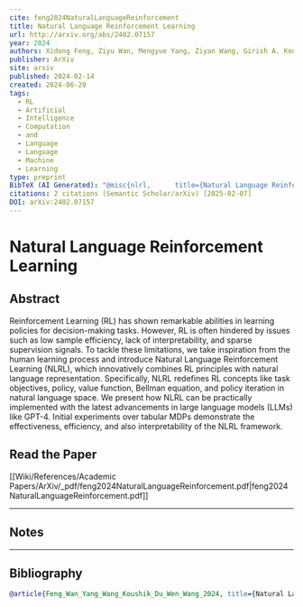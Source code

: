 ```yaml
---
cite: feng2024NaturalLanguageReinforcement
title: Natural Language Reinforcement Learning
url: http://arxiv.org/abs/2402.07157
year: 2024
authors: Xidong Feng, Ziyu Wan, Mengyue Yang, Ziyan Wang, Girish A. Koushik, Yali Du, Ying Wen, Jun Wang
publisher: ArXiv
site: arxiv
published: 2024-02-14
created: 2024-06-20
tags:
  - RL
  - Artificial
  - Intelligence
  - Computation
  - and
  - Language
  - Language
  - Machine
  - Learning
type: preprint
BibTeX (AI Generated): "@misc{nlrl,      title={Natural Language Reinforcement Learning},      author={Xidong Feng and Ziyu Wan and Haotian Fu and Bo Liu and Mengyue Yang and Girish A. Koushik and Zhiyuan Hu and Ying Wen and Jun Wang},      year={2024},      eprint={2411.14251},      archivePrefix={arXiv},      primaryClass={cs.LG},      url={https://arxiv.org/abs/2411.14251},}"
citations: 2 citations (Semantic Scholar/arXiv) [2025-02-07]
DOI: arXiv:2402.07157
---
```


# Natural Language Reinforcement Learning

## Abstract 
Reinforcement Learning (RL) has shown remarkable abilities in learning policies for decision-making tasks. However, RL is often hindered by issues such as low sample efficiency, lack of interpretability, and sparse supervision signals. To tackle these limitations, we take inspiration from the human learning process and introduce Natural Language Reinforcement Learning (NLRL), which innovatively combines RL principles with natural language representation. Specifically, NLRL redefines RL concepts like task objectives, policy, value function, Bellman equation, and policy iteration in natural language space. We present how NLRL can be practically implemented with the latest advancements in large language models (LLMs) like GPT-4. Initial experiments over tabular MDPs demonstrate the effectiveness, efficiency, and also interpretability of the NLRL framework.

## Read the Paper

[[Wiki/References/Academic Papers/ArXiv/_pdf/feng2024NaturalLanguageReinforcement.pdf|feng2024NaturalLanguageReinforcement.pdf]]

---
## Notes
>


---
## Bibliography

```bibtex
@article{Feng_Wan_Yang_Wang_Koushik_Du_Wen_Wang_2024, title={Natural Language Reinforcement Learning}, url={[http://arxiv.org/abs/2402.07157](http://arxiv.org/abs/2402.07157)}, abstractNote={Reinforcement Learning (RL) has shown remarkable abilities in learning policies for decision-making tasks. However, RL is often hindered by issues such as low sample efficiency, lack of interpretability, and sparse supervision signals. To tackle these limitations, we take inspiration from the human learning process and introduce Natural Language Reinforcement Learning (NLRL), which innovatively combines RL principles with natural language representation. Specifically, NLRL redefines RL concepts like task objectives, policy, value function, Bellman equation, and policy iteration in natural language space. We present how NLRL can be practically implemented with the latest advancements in large language models (LLMs) like GPT-4. Initial experiments over tabular MDPs demonstrate the effectiveness, efficiency, and also interpretability of the NLRL framework.}, note={2 citations (Semantic Scholar/arXiv) [2025-02-07]}, number={arXiv:2402.07157}, publisher={arXiv}, author={Feng, Xidong and Wan, Ziyu and Yang, Mengyue and Wang, Ziyan and Koushik, Girish A. and Du, Yali and Wen, Ying and Wang, Jun}, year={2024}, month=feb, language={en} }
```
